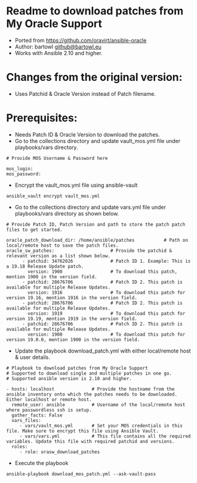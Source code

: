 # Readme to download patches from My Oracle Support

- Ported from https://github.com/oravirt/ansible-oracle
- Author: bartowl <github@bartowl.eu>
- Works with Ansible 2.10 and higher.

# Changes from the original version:

- Uses Patchid & Oracle Version instead of Patch filename.

# Prerequisites:
- Needs Patch ID & Oracle Version to download the patches.
- Go to the collections directory and update vault_mos.yml file under playbooks/vars directory.

```
# Provide MOS Username & Password here

mos_login:
mos_password:
```

- Encrypt the vault_mos.yml file using ansible-vault

```
ansible_vault encrypt vault_mos.yml
```
 
- Go to the collections directory and update vars.yml file under playbooks/vars directory as shown below. 
```
# Provide Patch ID, Patch Version and path to store the patch patch files to get started.

oracle_patch_download_dir: /home/ansible/patches           # Path on local/remote host to save the patch files.
oracle_sw_patches:                     # Provide the patchid & relevant version as a list shown below.
      - patchid: 34762026              # Patch ID 1. Example: This is a 19.18 Release Update patch.
        version: 1900                  # To download this patch, mention 1900 in the version field.
      - patchid: 28676706              # Patch ID 2. This patch is available for multiple Release Updates.
        version: 1916                  # To download this patch for version 19.16, mention 1916 in the version field.
      - patchid: 28676706              # Patch ID 2. This patch is available for multiple Release Updates.
        version: 1919                  # To download this patch for version 19.19, mention 1919 in the version field.
      - patchid: 28676706              # Patch ID 2. This patch is available for multiple Release Updates.
        version: 1900                  # To download this patch for version 19.0.0, mention 1900 in the version field.
```
- Update the playbook download_patch.yml with either local/remote host & user details.

```
# Playbook to download patches from My Oracle Support
# Supported to download single and multiple patches in one go.
# Supported ansible version is 2.10 and higher.

- hosts: localhost              # Provide the hostname from the ansible inventory onto which the patches needs to be downloaded. Either localhost or remote host.
  remote_user: ansible          # Username of the local/remote host where passwordless ssh is setup.
  gather_facts: False
  vars_files:
     - vars/vault_mos.yml       # Set your MOS credentials in this file. Make sure to encrypt this file using Ansible Vault.
     - vars/vars.yml            # This file contains all the required variables. Update this file with required patchid and versions.
  roles:
     - role: orasw_download_patches
```

- Execute the playbook

```
ansible-playbook download_mos_patch.yml --ask-vault-pass
```
